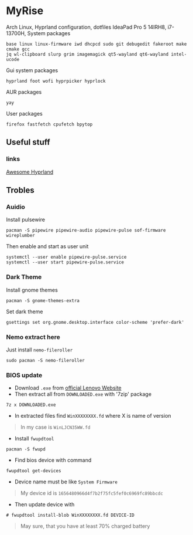 # MyRise
Arch Linux, Hyprland configuration, dotfiles
IdeaPad Pro 5 14IRH8, i7-13700H,
System packages
```
base linux linux-firmware iwd dhcpcd sudo git debugedit fakeroot make cmake gcc
jq wl-clipboard slurp grim imagemagick qt5-wayland qt6-wayland intel-ucode
```
Gui system packages
```
hyprland foot wofi hyprpicker hyprlock
```
AUR packages
```
yay
```
User packages
```
firefox fastfetch cpufetch bpytop
```
## Useful stuff
### links
  [Awesome Hyprland](https://github.com/hyprland-community/awesome-hyprland?tab=readme-ov-file#awesome-hyprland)

## Trobles
### Auidio
Install pulsewire
```console
pacman -S pipewire pipewire-audio pipewire-pulse sof-firmware wireplumber
```
Then enable and start as user unit
```console
systemctl --user enable pipewire-pulse.service
systemctl --user start pipewire-pulse.service
```
### Dark Theme
Install gnome themes
```console
pacman -S gnome-themes-extra
```
Set dark theme
```console
gsettings set org.gnome.desktop.interface color-scheme 'prefer-dark'
```
### Nemo extract here
Just install `nemo-fileroller`
```console
sudo pacman -S nemo-fileroller
```
### BIOS update
- Download `.exe` from [official Lenovo Website](https://pcsupport.lenovo.com/cz/cs/products/laptops-and-netbooks/5-series/ideapad-pro-5-14irh8/downloads/driver-list/component?name=BIOS%2FUEFI&id=5AC6A815-321D-440E-8833-B07A93E0428C)
- Then extract all from `DOWNLOADED.exe` with '7zip' package
```console
7z x DOWNLOADED.exe
```
- In extracted files find `WinXXXXXXXX.fd` where X is name of version
> In my case is `WinLJCN35WW.fd`
- Install `fwupdtool`
```console
pacman -S fwupd
```
- Find bios device with command
```console
fwupdtool get-devices
```
- Device name must be like `System Firmware`
> My device id is `1656480966d4f7b2f75fc5fef0c6969fc89bbcdc`
- Then update device with
```console
# fwupdtool install-blob WinXXXXXXXX.fd DEVICE-ID
```
> May sure, that you have at least 70% charged battery
